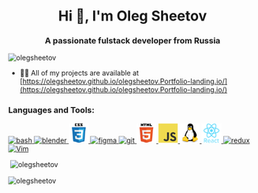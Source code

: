 <h1 align="center">Hi 👋, I'm Oleg Sheetov</h1>
<h3 align="center">A passionate fulstack developer from Russia</h3>

<p align="left"> <img src="https://komarev.com/ghpvc/?username=olegsheetov&label=Profile%20views&color=0e75b6&style=flat" alt="olegsheetov" /> </p>

- 👨‍💻 All of my projects are available at [https://olegsheetov.github.io/olegsheetov.Portfolio-landing.io/](https://olegsheetov.github.io/olegsheetov.Portfolio-landing.io/)


<p align="left">
</p>

<h3 align="left">Languages and Tools:</h3>
<p align="left"> <a href="https://www.gnu.org/software/bash/" target="_blank" rel="noreferrer"> <img src="https://www.vectorlogo.zone/logos/gnu_bash/gnu_bash-icon.svg" alt="bash" width="40" height="40"/> </a> <a href="https://www.blender.org/" target="_blank" rel="noreferrer"> <img src="https://download.blender.org/branding/community/blender_community_badge_white.svg" alt="blender" width="40" height="40"/> </a> <a href="https://www.w3schools.com/css/" target="_blank" rel="noreferrer"> <img src="https://raw.githubusercontent.com/devicons/devicon/master/icons/css3/css3-original-wordmark.svg" alt="css3" width="40" height="40"/> </a> <a href="https://www.figma.com/" target="_blank" rel="noreferrer"> <img src="https://www.vectorlogo.zone/logos/figma/figma-icon.svg" alt="figma" width="40" height="40"/> </a> <a href="https://git-scm.com/" target="_blank" rel="noreferrer"> <img src="https://www.vectorlogo.zone/logos/git-scm/git-scm-icon.svg" alt="git" width="40" height="40"/> </a> <a href="https://www.w3.org/html/" target="_blank" rel="noreferrer"> <img src="https://raw.githubusercontent.com/devicons/devicon/master/icons/html5/html5-original-wordmark.svg" alt="html5" width="40" height="40"/> </a> <a href="https://developer.mozilla.org/en-US/docs/Web/JavaScript" target="_blank" rel="noreferrer"> <img src="https://raw.githubusercontent.com/devicons/devicon/master/icons/javascript/javascript-original.svg" alt="javascript" width="40" height="40"/> </a> <a href="https://www.linux.org/" target="_blank" rel="noreferrer"> <img src="https://raw.githubusercontent.com/devicons/devicon/master/icons/linux/linux-original.svg" alt="linux" width="40" height="40"/> </a> <a href="https://reactjs.org/" target="_blank" rel="noreferrer"> <img src="https://raw.githubusercontent.com/devicons/devicon/master/icons/react/react-original-wordmark.svg" alt="react" width="40" height="40"/>
<img src="https://cdn.jsdelivr.net/gh/devicons/devicon/icons/redux/redux-original.svg" alt='redux' width'='40' height='40' />
<img src="https://cdn.jsdelivr.net/gh/devicons/devicon/icons/vim/vim-original.svg"  alt='Vim' width='40' height='40'/>
  </a> </p>

<p>&nbsp;<img align="center" src="https://github-readme-stats.vercel.app/api?username=olegsheetov&show_icons=true&locale=en" alt="olegsheetov" /></p>

<p><img align="center" src="https://github-readme-streak-stats.herokuapp.com/?user=olegsheetov&" alt="olegsheetov" /></p>

